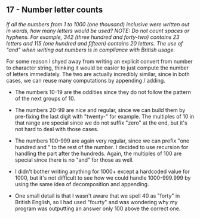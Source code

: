 ## 17 - Number letter counts
_If all the numbers from 1 to 1000 (one thousand) inclusive were written out in words, how many letters would be used?
NOTE: Do not count spaces or hyphens. For example, 342 (three hundred and forty-two) contains 23 letters and 115 (one hundred and fifteen) contains 20 letters. The use of "and" when writing out numbers is in compliance with British usage._

For some reason I shyed away from writing an explicit convert from number to character string, thinking it would be easier to just compute the number of letters immediately.
The two are actually incredibly similar, since in both cases, we can reuse many computations by appending / adding.

- The numbers 10-19 are the oddities since they do not follow the pattern of the next groups of 10.
- The numbers 20-99 are nice and regular, since we can build them by pre-fixing the last digit with "twenty-" for example. The multiples of 10 in that range are special since we do not suffix "zero" at the end, but it's not hard to deal with those cases.
- The numbers 100-999 are again very regular, since we can prefix "one hundred and " to the rest of the number. I decided to use recursion for handling the part after the hundreds. Again, the multiples of 100 are special since there is no "and" for those as well.
- I didn't bother writing anything for 1000+ except a hardcoded value for 1000, but it's not difficult to see how we could handle 1000-999.999 by using the same idea of decomposition and appending.

- One small detail is that I wasn't aware that we spell 40 as "forty" in British English, so I had used "fourty" and was wondering why my program was outputting an answer only 100 above the correct one.
